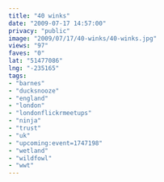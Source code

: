 ```yaml
---
title: "40 winks"
date: "2009-07-17 14:57:00"
privacy: "public"
image: "2009/07/17/40-winks/40-winks.jpg"
views: "97"
faves: "0"
lat: "51477086"
lng: "-235165"
tags:
- "barnes"
- "ducksnooze"
- "england"
- "london"
- "londonflickrmeetups"
- "ninja"
- "trust"
- "uk"
- "upcoming:event=1747198"
- "wetland"
- "wildfowl"
- "wwt"
---
```

<a href="/photos/2009/07/17/40-winks" rel="nofollow"></a>
